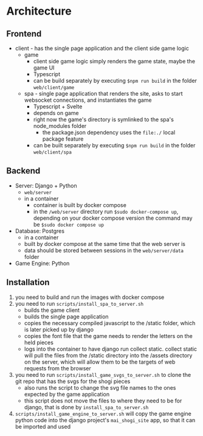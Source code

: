 # Architecture

## Frontend
- client - has the single page application and the client side game logic
    - game 
        - client side game logic simply renders the game state, maybe the game UI
        - Typescript
        - can be build separately by executing `$npm run build` in the folder `web/client/game`
    - spa - single page application that renders the site, asks to start websocket connections, and instantiates the game
        - Typescript + Svelte
        - depends on game
        - right now the game's directory is symlinked to the spa's node_modules folder
            - the package.json dependency uses the `file:./` local package feature
        - can be built separately by executing `$npm run build` in the folder `web/client/spa`

## Backend
- Server: Django + Python
    - `web/server`
    - in a container
        - container is built by docker compose
        - in the `/web/server` directory run `$sudo docker-compose up`, depending on your docker compose version the command may be `$sudo docker compose up`
- Database: Postgres
    - in a container
    - built by docker compose at the same time that the web server is
    - data should be stored between sessions in the `web/server/data` folder
- Game Engine: Python

## Installation
1. you need to build and run the images with docker compose
2. you need to run `scripts/install_spa_to_server.sh`
    - builds the game client
    - builds the single page application
    - copies the necessary compiled javascript to the /static folder, which is later picked up by django
    - copies the font file that the game needs to render the letters on the held pieces
    - logs into the container to have django run collect static. collect static will pull the files from the /static directory into the /assets directory on the server, which will allow them to be the targets of web requests from the browser
3. you need to run `scripts/install_game_svgs_to_server.sh` to clone the git repo that has the svgs for the shogi pieces
    - also runs the script to change the svg file names to the ones expected by the game application
    - this script does not move the files to where they need to be for django, that is done by `install_spa_to_server.sh`
4. `scripts/install_game_engine_to_server.sh` will copy the game engine python code into the django project's `mai_shogi_site` app, so that it can be imported and used
